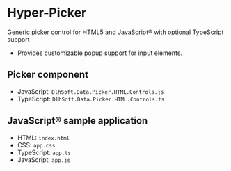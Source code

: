 ﻿# Hyper-Picker
Generic picker control for HTML5 and JavaScript® with optional TypeScript support

* Provides customizable popup support for input elements.

## Picker component

* JavaScript: <code>DlhSoft.Data.Picker.HTML.Controls.js</code>
* TypeScript: <code>DlhSoft.Data.Picker.HTML.Controls.ts</code>

## JavaScript® sample application

* HTML:       <code>index.html</code>
* CSS:        <code>app.css</code>
* TypeScript: <code>app.ts</code>
* JavaScript: <code>app.js</code>
